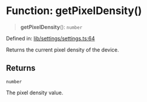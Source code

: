 # Function: getPixelDensity()

> **getPixelDensity**(): `number`

Defined in: [lib/settings/settings.ts:64](https://github.com/aldesgroup/goaldn/blob/850e22fffd19501920628173674ada43cba9a29a/lib/settings/settings.ts#L64)

Returns the current pixel density of the device.

## Returns

`number`

The pixel density value.

